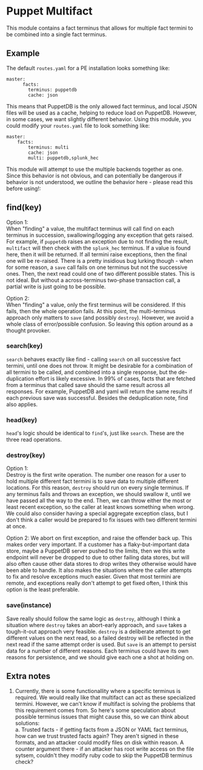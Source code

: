 # Puppet Multifact

This module contains a fact terminus that allows for multiple fact termini to be combined into a single fact terminus.  

## Example

The default `routes.yaml` for a PE installation looks something like:  
```
master:
      facts:
        terminus: puppetdb
        cache: json
```  

This means that PuppetDB is the only allowed fact terminus, and local JSON files will be used as a cache, helping to reduce load on PuppetDB. However, in some cases, we want slightly different behavior. Using this module, you could modify your `routes.yaml` file to look something like:
```
master:
    facts:
        terminus: multi
        cache: json
        multi: puppetdb,splunk_hec
```

This module will attempt to use the multiple backends together as one. Since this behavior is not obvious, and can potentially be dangerous if behavior is not understood, we outline the behavior here - please read this before using!:

## find(key)

Option 1:  
When "finding" a value, the multifact terminus will call find on each terminus in succession, swallowing/logging any exception that gets raised. For example, if `puppetdb` raises an exception due to not finding the result, `multifact` will then check with the `splunk_hec` terminus. If a value is found here, then it will be returned. If all termini raise exceptions, then the final one will be re-raised. There is a pretty insidious bug lurking though - when for some reason, a `save` call fails on one terminus but not the successive ones. Then, the next read could one of two different possible states. This is not ideal. But without a across-terminus two-phase transaction call, a partial write is just going to be possible.

Option 2:   
When "finding" a value, only the first terminus will be considered. If this fails, then the whole operation fails. At this point, the multi-terminus approach only matters to `save` (and possibly `destroy`). However, we avoid a whole class of error/possible confusion. So leaving this option around as a thought provoker.

### search(key)

`search` behaves exactly like find - calling `search` on all successive fact termini, until one does not throw. It might be desirable for a combination of all termini to be called, and combined into a single response, but the de-duplication effort is likely excessive. In 99% of cases, facts that are fetched from a terminus that called save should the same result across all responses. For example, PuppetDB and yaml will return the same results if each previous save was successful. Besides the deduplication note, find also applies.

### head(key)

`head`'s logic should be identical to `find`'s, just like `search`. These are the three read operations.  

### destroy(key)

Option 1:  
Destroy is the first write operation. The number one reason for a user to hold multiple different fact termini is to save data to multiple different locations. For this reason, `destroy` should run on every single terminus. If any terminus fails and throws an exception, we should swallow it, until we have passed all the way to the end. Then, we can throw either the most or least recent exception, so the caller at least knows something when wrong. We could also consider having a special aggregate exception class, but I don't think a caller would be prepared to fix issues with two different termini at once.

Option 2:
We abort on first exception, and raise the offender back up. This makes order very important. If a customer has a flaky-but-important data store, maybe a PuppetDB server pushed to the limits, then we this write endpoint will never be dropped to due to other failing data stores, but will also often cause other data stores to drop writes they otherwise would have been able to handle. It also makes the situations where the caller attempts to fix and resolve exceptions much easier. Given that most termini are remote, and exceptions really don't attempt to get fixed often, I think this option is the least preferable. 

### save(instance)

Save really should follow the same logic as `destroy`, although I think a situation where `destroy` takes an abort-early approach, and `save` takes a tough-it-out approach very feasible. `destroy` is a deliberate attempt to get different values on the next read, so a failed destroy will be reflected in the next read if the same attempt order is used. But `save` is an attempt to persist data for a number of different reasons. Each terminus could have its own reasons for persistence, and we should give each one a shot at holding on.

## Extra notes

1. Currently, there is some functionallity where a specific terminus is required. We would really like that multifact can act as these specialized termini. However, we can't know if multifact is solving the problems that this requirement comes from. So here's some speculation about possible terminus issues that might cause this, so we can think about solutions:  
        a. Trusted facts - if getting facts from a JSON or YAML fact terminus, how can we trust trusted facts again? They aren't signed in these formats, and an attacker could modify files on disk within reason. A counter argument there - if an attacker has root write access on the file sytsem, couldn't they modify ruby code to skip the PuppetDB terminus check?

